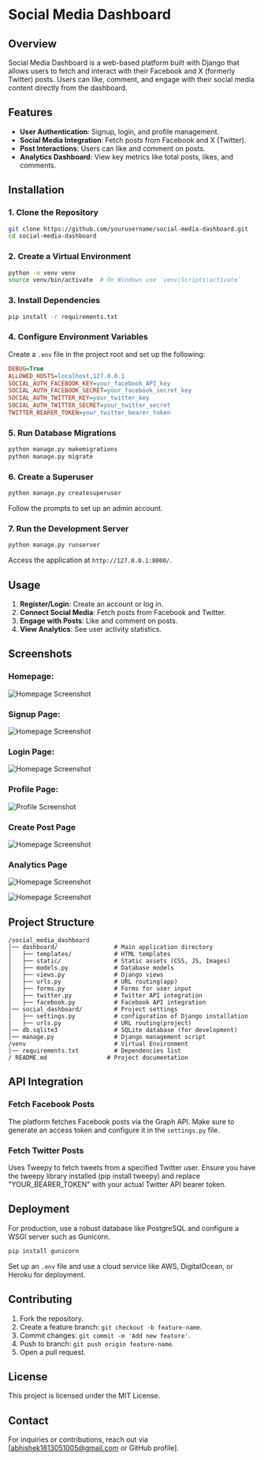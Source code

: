 # Social Media Dashboard

## Overview
Social Media Dashboard is a web-based platform built with Django that allows users to fetch and interact with their Facebook and X (formerly Twitter) posts. Users can like, comment, and engage with their social media content directly from the dashboard.

## Features
- **User Authentication**: Signup, login, and profile management.
- **Social Media Integration**: Fetch posts from Facebook and X (Twitter).
- **Post Interactions**: Users can like and comment on posts.
- **Analytics Dashboard**: View key metrics like total posts, likes, and comments.

## Installation

### 1. Clone the Repository
```bash
git clone https://github.com/yourusername/social-media-dashboard.git
cd social-media-dashboard
```

### 2. Create a Virtual Environment
```bash
python -m venv venv
source venv/bin/activate  # On Windows use `venv\Scripts\activate`
```

### 3. Install Dependencies
```bash
pip install -r requirements.txt
```

### 4. Configure Environment Variables
Create a `.env` file in the project root and set up the following:
```ini
DEBUG=True
ALLOWED_HOSTS=localhost,127.0.0.1
SOCIAL_AUTH_FACEBOOK_KEY=your_facebook_API_key
SOCIAL_AUTH_FACEBOOK_SECRET=your_facebook_secret_key
SOCIAL_AUTH_TWITTER_KEY=your_twitter_key
SOCIAL_AUTH_TWITTER_SECRET=your_twitter_secret
TWITTER_BEARER_TOKEN=your_twitter_bearer_token
```

### 5. Run Database Migrations
```bash
python manage.py makemigrations
python manage.py migrate
```

### 6. Create a Superuser
```bash
python manage.py createsuperuser
```
Follow the prompts to set up an admin account.

### 7. Run the Development Server
```bash
python manage.py runserver
```
Access the application at `http://127.0.0.1:8000/`.

## Usage
1. **Register/Login**: Create an account or log in.
2. **Connect Social Media**: Fetch posts from Facebook and Twitter.
3. **Engage with Posts**: Like and comment on posts.
4. **View Analytics**: See user activity statistics.

## Screenshots

### Homepage:
![Homepage Screenshot](social_dashboard/screenshot/Screenshot01.png)

### Signup Page:
![Homepage Screenshot](social_dashboard/screenshot/Screenshot03.png)

### Login Page:
![Homepage Screenshot](social_dashboard/screenshot/Screenshot02.png)

### Profile Page:
![Profile Screenshot](social_dashboard/screenshot/Screenshot04.png)

### Create Post Page
![Homepage Screenshot](social_dashboard/screenshot/Screenshot05.png)

### Analytics Page
![Homepage Screenshot](social_dashboard/screenshot/Screenshot06.png)

![Homepage Screenshot](social_dashboard/screenshot/Screenshot07.png)


## Project Structure
```
/social_media_dashboard
│── dashboard/                # Main application directory
│   ├── templates/            # HTML templates
│   ├── static/               # Static assets (CSS, JS, Images)
│   ├── models.py             # Database models
│   ├── views.py              # Django views
│   ├── urls.py               # URL routing(app)
│   ├── forms.py              # Forms for user input
│   ├── twitter.py            # Twitter API integration
│   ├── facebook.py           # Facebook API integration
│── social_dashboard/         # Project settings
|   ├── settings.py           # configuration of Django installation
|   ├── urls.py               # URL routing(project)
│── db.sqlite3                # SQLite database (for development)
│── manage.py                 # Django management script
/venv                         # Virtual Environment
│── requirements.txt          # Dependencies list
/ README.md                 # Project documentation
```

## API Integration
### Fetch Facebook Posts
The platform fetches Facebook posts via the Graph API. Make sure to generate an access token and configure it in the `settings.py` file.

### Fetch Twitter Posts
Uses Tweepy to fetch tweets from a specified Twitter user. Ensure you have the tweepy library installed (pip install tweepy) and replace "YOUR_BEARER_TOKEN" with your actual Twitter API bearer token.

## Deployment
For production, use a robust database like PostgreSQL and configure a WSGI server such as Gunicorn.
```bash
pip install gunicorn
```
Set up an `.env` file and use a cloud service like AWS, DigitalOcean, or Heroku for deployment.

## Contributing
1. Fork the repository.
2. Create a feature branch: `git checkout -b feature-name`.
3. Commit changes: `git commit -m 'Add new feature'`.
4. Push to branch: `git push origin feature-name`.
5. Open a pull request.

## License
This project is licensed under the MIT License.

## Contact
For inquiries or contributions, reach out via [abhishek1813051005@gmail.com or GitHub profile].


